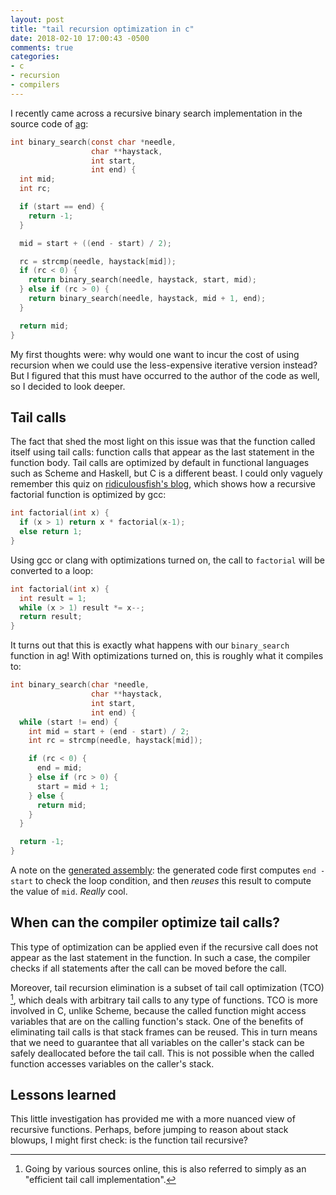 ```yaml
---
layout: post
title: "tail recursion optimization in c"
date: 2018-02-10 17:00:43 -0500
comments: true
categories:
- c
- recursion
- compilers
---
```


I recently came across a recursive binary search implementation in the
source code of [ag](https://github.com/ggreer/the_silver_searcher):

```c
int binary_search(const char *needle,
                  char **haystack,
                  int start,
                  int end) {
  int mid;
  int rc;

  if (start == end) {
    return -1;
  }

  mid = start + ((end - start) / 2);

  rc = strcmp(needle, haystack[mid]);
  if (rc < 0) {
    return binary_search(needle, haystack, start, mid);
  } else if (rc > 0) {
    return binary_search(needle, haystack, mid + 1, end);
  }

  return mid;
}
```

My first thoughts were: why would one want to incur the cost of using
recursion when we could use the less-expensive iterative version
instead? But I figured that this must have occurred to the author of
the code as well, so I decided to look deeper.

Tail calls
---

The fact that shed the most light on this issue was that the function
called itself using tail calls: function calls that appear as the last
statement in the function body. Tail calls are optimized by default in
functional languages such as Scheme and Haskell, but C is a different
beast. I could only vaguely remember this quiz on
[ridiculousfish's blog](
http://ridiculousfish.com/blog/posts/will-it-optimize.html), which
shows how a recursive factorial function is optimized by gcc:

```c
int factorial(int x) {
  if (x > 1) return x * factorial(x-1);
  else return 1;
}
```

Using gcc or clang with optimizations turned on, the call to
`factorial` will be converted to a loop:

```c
int factorial(int x) {
  int result = 1;
  while (x > 1) result *= x--;
  return result;
}
```

It turns out that this is exactly what happens with our
`binary_search` function in ag! With optimizations turned on, this
is roughly what it compiles to:

```c
int binary_search(char *needle,
                  char **haystack,
                  int start,
                  int end) {
  while (start != end) {
    int mid = start + (end - start) / 2;
    int rc = strcmp(needle, haystack[mid]);

    if (rc < 0) {
      end = mid;
    } else if (rc > 0) {
      start = mid + 1;
    } else {
      return mid;
    }
  }

  return -1;
}
```

A note on the [generated assembly](https://godbolt.org/g/3JJymH): the
generated code first computes `end - start` to check the loop
condition, and then *reuses* this result to compute the value of
`mid`. *Really* cool.

When can the compiler optimize tail calls?
---

This type of optimization can be applied even if the recursive call
does not appear as the last statement in the function. In such a case,
the compiler checks if all statements after the call can be moved
before the call.

Moreover, tail recursion elimination is a subset of tail call
optimization (TCO) [^1], which deals with arbitrary tail calls to any
type of functions. TCO is more involved in C, unlike Scheme, because
the called function might access variables that are on the calling
function's stack. One of the benefits of eliminating tail calls is
that stack frames can be reused. This in turn means that we need to
guarantee that all variables on the caller's stack can be safely
deallocated before the tail call. This is not possible when the called
function accesses variables on the caller's stack.

Lessons learned
---

This little investigation has provided me with a more nuanced view
of recursive functions. Perhaps, before jumping to reason about
stack blowups, I might first check: is the function tail recursive?

[^1]: Going by various sources online, this is also referred to simply as an "efficient tail call implementation".